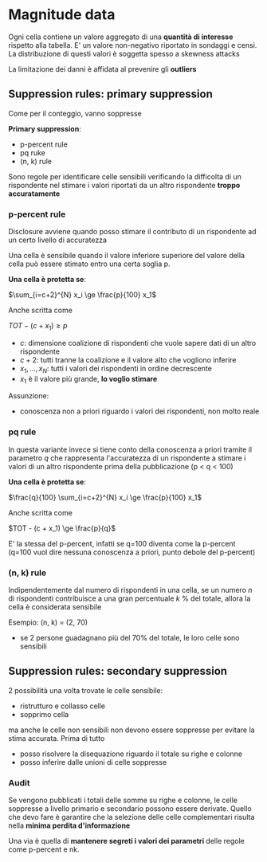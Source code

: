 # Magnitude data

Ogni cella contiene un valore aggregato di una **quantità di interesse** rispetto alla tabella. E' un valore non-negativo riportato in sondaggi e censi. La distribuzione di questi valori è soggetta spesso a skewness attacks

La limitazione dei danni è affidata al prevenire gli **outliers**

## Suppression rules: primary suppression

Come per il conteggio, vanno soppresse

**Primary suppression**:
- p-percent rule
- pq ruke
- (n, k) rule

Sono regole per identificare celle sensibili verificando la difficolta di un rispondente nel stimare i valori riportati da un altro rispondente **troppo accuratamente**

### p-percent rule

Disclosure avviene quando posso stimare il contributo di un rispondente ad un certo livello di accuratezza

Una cella è sensibile quando il valore inferiore superiore del valore della cella può essere stimato entro una certa soglia p. 

**Una cella è protetta se**:

$\sum_{i=c+2}^{N} x_i \ge \frac{p}{100} x_1$

Anche scritta come 

$TOT - (c + x_1) \ge p$

- $c$: dimensione coalizione di rispondenti che vuole sapere dati di un altro rispondente
- $c+2$: tutti tranne la coalizione e il valore alto che vogliono inferire
- $x_1, ..., x_N$: tutti i valori dei rispondenti in ordine decrescente
- $x_1$ è il valore più grande, **lo voglio stimare**

Assunzione:
- conoscenza non a priori riguardo i valori dei rispondenti, non molto reale

### pq rule

In questa variante invece si tiene conto della conoscenza a priori tramite il parametro $q$ che rappresenta l'accuratezza di un rispondente a stimare i valori di un altro rispondente prima della pubblicazione (p < q < 100)

**Una cella è protetta se**:

$\frac{q}{100} \sum_{i=c+2}^{N} x_i \ge \frac{p}{100} x_1$

Anche scritta come

$TOT - (c + x_1) \ge \frac{p}{q}$

E' la stessa del p-percent, infatti se q=100 diventa come la p-percent (q=100 vuol dire nessuna conoscenza a priori, punto debole del p-percent)

### (n, k) rule

Indipendentemente dal numero di rispondenti in una cella, se un numero $n$ di rispondenti contribuisce a una gran percentuale $k$ % del totale, allora la cella è considerata sensibile

Esempio: (n, k) = (2, 70)
- se 2 persone guadagnano più del 70% del totale, le loro celle sono sensibili

## Suppression rules: secondary suppression

2 possibilità una volta trovate le celle sensibile:
- ristrutturo e collasso celle
- sopprimo cella

ma anche le celle non sensibili non devono essere soppresse per evitare la stima accurata. Prima di tutto
- posso risolvere la disequazione riguardo il totale su righe e colonne
- posso inferire dalle unioni di celle soppresse

### Audit

Se vengono pubblicati i totali delle somme su righe e colonne, le celle soppresse a livello primario e secondario possono essere derivate. Quello che devo fare è garantire che la selezione delle celle complementari risulta nella **minima perdita d'informazione**

Una via è quella di **mantenere segreti i valori dei parametri** delle regole come p-percent e nk.


